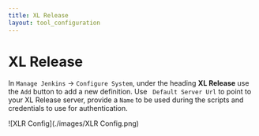 ```yaml
---
title: XL Release
layout: tool_configuration
---
```

# <a id="XL Release"></a> XL Release
In `Manage Jenkins` -> `Configure System`, under the heading **XL Release** use the `Add` button to add a new definition. Use `	Default Server Url` to point to your XL Release server, provide a `Name` to be used during the scripts and credentials to use for authentication.

![XLR Config](./images/XLR Config.png)